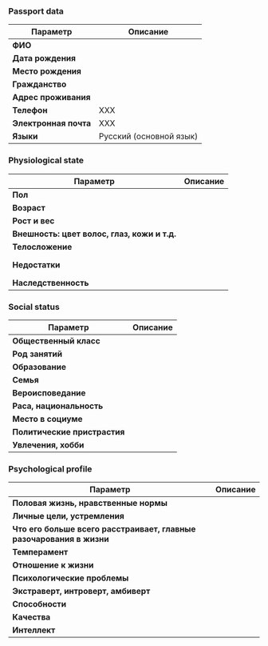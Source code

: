 
### Passport data

| Параметр              | Описание                |
| --------------------- | ----------------------- |
| **ФИО**               |                         |
| **Дата рождения**     |                         |
| **Место рождения**    |                         |
| **Гражданство**       |                         |
| **Адрес проживания**  |                         |
| **Телефон**           | XXX                     |
| **Электронная почта** | XXX                     |
| **Языки**             | Русский (основной язык) |

### Physiological state

| Параметр                                     | Описание |
| -------------------------------------------- | -------- |
| **Пол**                                      |          |
| **Возраст**                                  |          |
| **Рост и вес**                               |          |
| **Внешность: цвет волос, глаз, кожи и т.д.** | <br>     |
| **Телосложение**                             |          |
| **Недостатки**                               | <br><br> |
| **Наследственность**                         |          |

### Social status

| Параметр                     | Описание |
| ---------------------------- | -------- |
| **Общественный класс**       |          |
| **Род занятий**              |          |
| **Образование**              |          |
| **Семья**                    |          |
| **Вероисповедание**          |          |
| **Раса, национальность**     |          |
| **Место в социуме**          |          |
| **Политические пристрастия** |          |
| **Увлечения, хобби**         |          |

### Psychological profile

| Параметр                                                             | Описание |
| -------------------------------------------------------------------- | -------- |
| **Половая жизнь, нравственные нормы**                                |          |
| **Личные цели, устремления**                                         |          |
| **Что его больше всего расстраивает, главные разочарования в жизни** |          |
| **Темперамент**                                                      |          |
| **Отношение к жизни**                                                |          |
| **Психологические проблемы**                                         |          |
| **Экстраверт, интроверт, амбиверт**                                  |          |
| **Способности**                                                      |          |
| **Качества**                                                         |          |
| **Интеллект**                                                        |          |
